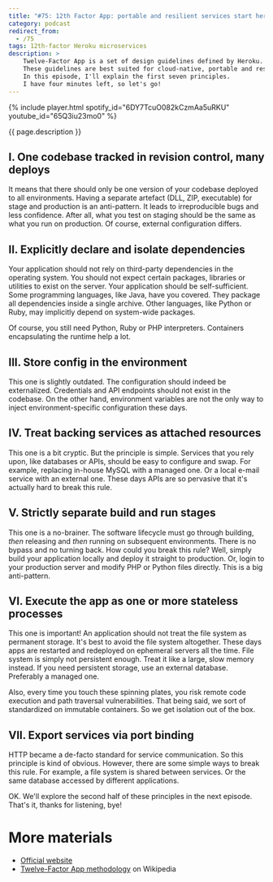 ```yaml
---
title: "#75: 12th Factor App: portable and resilient services start here. Part 1-7/12"
category: podcast
redirect_from:
  - /75
tags: 12th-factor Heroku microservices
description: >
    Twelve-Factor App is a set of design guidelines defined by Heroku.
    These guidelines are best suited for cloud-native, portable and resilient services.
    In this episode, I'll explain the first seven principles.
    I have four minutes left, so let's go!
---
```


{% include player.html spotify_id="6DY7TcuO082kCzmAa5uRKU" youtube_id="65Q3iu23mo0" %}

{{ page.description }}

## I. One codebase tracked in revision control, many deploys

It means that there should only be one version of your codebase deployed to all environments.
Having a separate artefact (DLL, ZIP, executable) for stage and production is an anti-pattern.
It leads to irreproducible bugs and less confidence.
After all, what you test on staging should be the same as what you run on production.
Of course, external configuration differs.

## II. Explicitly declare and isolate dependencies

Your application should not rely on third-party dependencies in the operating system.
You should not expect certain packages, libraries or utilities to exist on the server.
Your application should be self-sufficient.
Some programming languages, like Java, have you covered.
They package all dependencies inside a single archive.
Other languages, like Python or Ruby, may implicitly depend on system-wide packages.

Of course, you still need Python, Ruby or PHP interpreters.
Containers encapsulating the runtime help a lot.

## III. Store config in the environment

This one is slightly outdated.
The configuration should indeed be externalized.
Credentials and API endpoints should not exist in the codebase.
On the other hand, environment variables are not the only way to inject environment-specific configuration these days.

## IV. Treat backing services as attached resources

This one is a bit cryptic.
But the principle is simple.
Services that you rely upon, like databases or APIs, should be easy to configure and swap.
For example, replacing in-house MySQL with a managed one.
Or a local e-mail service with an external one.
These days APIs are so pervasive that it's actually hard to break this rule.

## V. Strictly separate build and run stages

This one is a no-brainer.
The software lifecycle must go through building, *then* releasing and *then* running on subsequent environments.
There is no bypass and no turning back.
How could you break this rule?
Well, simply build your application locally and deploy it straight to production.
Or, login to your production server and modify PHP or Python files directly.
This is a big anti-pattern.

## VI. Execute the app as one or more stateless processes

This one is important!
An application should not treat the file system as permanent storage.
It's best to avoid the file system altogether.
These days apps are restarted and redeployed on ephemeral servers all the time.
File system is simply not persistent enough.
Treat it like a large, slow memory instead.
If you need persistent storage, use an external database.
Preferably a managed one.

Also, every time you touch these spinning plates, you risk remote code execution and path traversal vulnerabilities.
That being said, we sort of standardized on immutable containers.
So we get isolation out of the box.

## VII. Export services via port binding

HTTP became a de-facto standard for service communication.
So this principle is kind of obvious.
However, there are some simple ways to break this rule.
For example, a file system is shared between services.
Or the same database accessed by different applications.

OK.
We'll explore the second half of these principles in the next episode.
That's it, thanks for listening, bye!

# More materials

* [Official website](https://12factor.net/)
* [Twelve-Factor App methodology](https://en.wikipedia.org/wiki/Twelve-Factor_App_methodology) on Wikipedia
